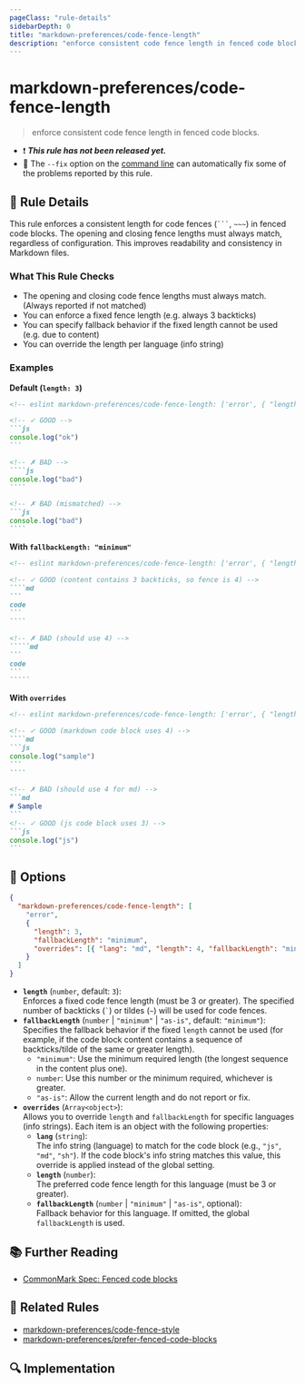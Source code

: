 ```yaml
---
pageClass: "rule-details"
sidebarDepth: 0
title: "markdown-preferences/code-fence-length"
description: "enforce consistent code fence length in fenced code blocks."
---
```


# markdown-preferences/code-fence-length

> enforce consistent code fence length in fenced code blocks.

- ❗ <badge text="This rule has not been released yet." vertical="middle" type="error"> **_This rule has not been released yet._** </badge>
- 🔧 The `--fix` option on the [command line](https://eslint.org/docs/user-guide/command-line-interface#fixing-problems) can automatically fix some of the problems reported by this rule.

## 📖 Rule Details

This rule enforces a consistent length for code fences (` ``` `, `~~~`) in fenced code blocks. The opening and closing fence lengths must always match, regardless of configuration. This improves readability and consistency in Markdown files.

### What This Rule Checks

- The opening and closing code fence lengths must always match. (Always reported if not matched)
- You can enforce a fixed fence length (e.g. always 3 backticks)
- You can specify fallback behavior if the fixed length cannot be used (e.g. due to content)
- You can override the length per language (info string)

### Examples

**Default (`length: 3`)**

<!-- prettier-ignore-start -->

<!-- eslint-skip -->

`````md
<!-- eslint markdown-preferences/code-fence-length: ['error', { "length": 3 }] -->

<!-- ✓ GOOD -->
```js
console.log("ok")
```

<!-- ✗ BAD -->
````js
console.log("bad")
````

<!-- ✗ BAD (mismatched) -->
```js
console.log("bad")
````
`````

<!-- prettier-ignore-end -->

**With `fallbackLength: "minimum"`**

<!-- prettier-ignore-start -->

<!-- eslint-skip -->

```````md
<!-- eslint markdown-preferences/code-fence-length: ['error', { "length": 3, "fallbackLength": "minimum" }] -->

<!-- ✓ GOOD (content contains 3 backticks, so fence is 4) -->
````md
```
code
```
````

<!-- ✗ BAD (should use 4) -->
`````md
```
code
```
`````
```````

<!-- prettier-ignore-end -->

**With `overrides`**

<!-- prettier-ignore-start -->

<!-- eslint-skip -->

```````md
<!-- eslint markdown-preferences/code-fence-length: ['error', { "length": 3, "overrides": [{ "lang": "md", "length": 4 }] }] -->

<!-- ✓ GOOD (markdown code block uses 4) -->
````md
```js
console.log("sample")
```
````

<!-- ✗ BAD (should use 4 for md) -->
```md
# Sample
```
<!-- ✓ GOOD (js code block uses 3) -->
```js
console.log("js")
```

```````

<!-- prettier-ignore-end -->

## 🔧 Options

```json
{
  "markdown-preferences/code-fence-length": [
    "error",
    {
      "length": 3,
      "fallbackLength": "minimum",
      "overrides": [{ "lang": "md", "length": 4, "fallbackLength": "minimum" }]
    }
  ]
}
```

- **`length`** (`number`, default: `3`):\
  Enforces a fixed code fence length (must be 3 or greater). The specified number of backticks (`` ` ``) or tildes (`~`) will be used for code fences.
- **`fallbackLength`** (`number` | `"minimum"` | `"as-is"`, default: `"minimum"`):\
  Specifies the fallback behavior if the fixed `length` cannot be used (for example, if the code block content contains a sequence of backticks/tilde of the same or greater length).
  - `"minimum"`: Use the minimum required length (the longest sequence in the content plus one).
  - `number`: Use this number or the minimum required, whichever is greater.
  - `"as-is"`: Allow the current length and do not report or fix.
- **`overrides`** (`Array<object>`):\
  Allows you to override `length` and `fallbackLength` for specific languages (info strings). Each item is an object with the following properties:
  - **`lang`** (`string`):\
    The info string (language) to match for the code block (e.g., `"js"`, `"md"`, `"sh"`). If the code block's info string matches this value, this override is applied instead of the global setting.
  - **`length`** (`number`):\
    The preferred code fence length for this language (must be 3 or greater).
  - **`fallbackLength`** (`number` | `"minimum"` | `"as-is"`, optional):\
    Fallback behavior for this language. If omitted, the global `fallbackLength` is used.

## 📚 Further Reading

- [CommonMark Spec: Fenced code blocks](https://spec.commonmark.org/0.31.2/#fenced-code-blocks)

## 👫 Related Rules

- [markdown-preferences/code-fence-style](./code-fence-style.md)
- [markdown-preferences/prefer-fenced-code-blocks](./prefer-fenced-code-blocks.md)

## 🔍 Implementation
